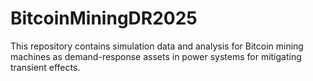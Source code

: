 # BitcoinMiningDR2025
This repository contains simulation data and analysis for Bitcoin mining machines as demand-response assets in power systems for mitigating transient effects.
